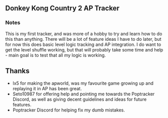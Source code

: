 ## Donkey Kong Country 2 AP Tracker

### Notes

This is my first tracker, and was more of a hobby to try and learn how to do this than anything.  There will be a lot of feature ideas I have to do later, but for now this does basic level logic tracking and AP integration.  I do want to get the level shuffle working, but that will probably take some time and help - main goal is to test that all my logic is working.

## Thanks

* lx5 for making the apworld, was my favourite game growing up and replaying it in AP has been great.
* Seto10987 for offering help and pointing me towards the Poptracker Discord, as well as giving decent guidelines and ideas for future features.
* Poptracker Discord for helping fix my dumb mistakes.